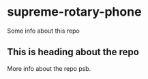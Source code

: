 # supreme-rotary-phone

Some info about this repo

## This is heading about the repo

More info about the repo psb.

